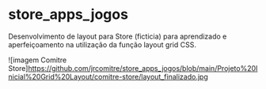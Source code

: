 # store_apps_jogos
Desenvolvimento de layout para Store (ficticia) para aprendizado e aperfeiçoamento na utilização da função layout grid CSS.

![imagem Comitre Store]https://github.com/jrcomitre/store_apps_jogos/blob/main/Projeto%20Inicial%20Grid%20Layout/comitre-store/layout_finalizado.jpg

